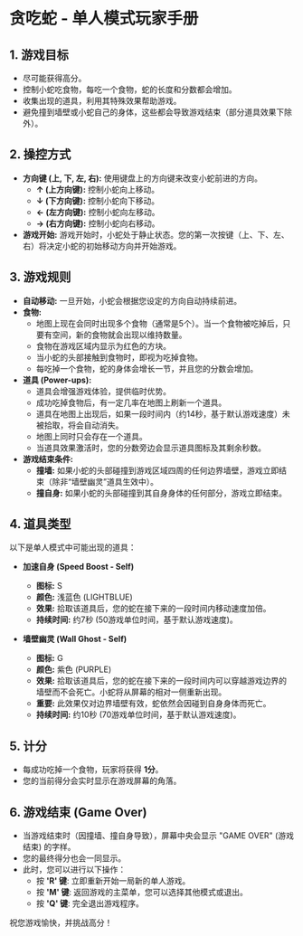 # 贪吃蛇 - 单人模式玩家手册

## 1. 游戏目标

*   尽可能获得高分。
*   控制小蛇吃食物，每吃一个食物，蛇的长度和分数都会增加。
*   收集出现的道具，利用其特殊效果帮助游戏。
*   避免撞到墙壁或小蛇自己的身体，这些都会导致游戏结束（部分道具效果下除外）。

## 2. 操控方式

*   **方向键 (上, 下, 左, 右):** 使用键盘上的方向键来改变小蛇前进的方向。
    *   **↑ (上方向键):** 控制小蛇向上移动。
    *   **↓ (下方向键):** 控制小蛇向下移动。
    *   **← (左方向键):** 控制小蛇向左移动。
    *   **→ (右方向键):** 控制小蛇向右移动。
*   **游戏开始:** 游戏开始时，小蛇处于静止状态。您的第一次按键（上、下、左、右）将决定小蛇的初始移动方向并开始游戏。

## 3. 游戏规则

*   **自动移动:** 一旦开始，小蛇会根据您设定的方向自动持续前进。
*   **食物:**
    *   地图上现在会同时出现多个食物（通常是5个）。当一个食物被吃掉后，只要有空间，新的食物就会出现以维持数量。
    *   食物在游戏区域内显示为红色的方块。
    *   当小蛇的头部接触到食物时，即视为吃掉食物。
    *   每吃掉一个食物，蛇的身体会增长一节，并且您的分数会增加。
*   **道具 (Power-ups):**
    *   道具会增强游戏体验，提供临时优势。
    *   成功吃掉食物后，有一定几率在地图上刷新一个道具。
    *   道具在地图上出现后，如果一段时间内（约14秒，基于默认游戏速度）未被拾取，将会自动消失。
    *   地图上同时只会存在一个道具。
    *   当道具效果激活时，您的分数旁边会显示道具图标及其剩余秒数。
*   **游戏结束条件:**
    *   **撞墙:** 如果小蛇的头部碰撞到游戏区域四周的任何边界墙壁，游戏立即结束（除非“墙壁幽灵”道具生效中）。
    *   **撞自身:** 如果小蛇的头部碰撞到其自身身体的任何部分，游戏立即结束。

## 4. 道具类型

以下是单人模式中可能出现的道具：

*   **加速自身 (Speed Boost - Self)**
    *   **图标:** S
    *   **颜色:** 浅蓝色 (LIGHTBLUE)
    *   **效果:** 拾取该道具后，您的蛇在接下来的一段时间内移动速度加倍。
    *   **持续时间:** 约7秒 (50游戏单位时间，基于默认游戏速度)。

*   **墙壁幽灵 (Wall Ghost - Self)**
    *   **图标:** G
    *   **颜色:** 紫色 (PURPLE)
    *   **效果:** 拾取该道具后，您的蛇在接下来的一段时间内可以穿越游戏边界的墙壁而不会死亡。小蛇将从屏幕的相对一侧重新出现。
    *   **重要:** 此效果仅对边界墙壁有效，蛇依然会因碰到自身身体而死亡。
    *   **持续时间:** 约10秒 (70游戏单位时间，基于默认游戏速度)。

## 5. 计分

*   每成功吃掉一个食物，玩家将获得 **1分**。
*   您的当前得分会实时显示在游戏屏幕的角落。

## 6. 游戏结束 (Game Over)

*   当游戏结束时（因撞墙、撞自身导致），屏幕中央会显示 "GAME OVER" (游戏结束) 的字样。
*   您的最终得分也会一同显示。
*   此时，您可以进行以下操作：
    *   按 **'R' 键**: 立即重新开始一局新的单人游戏。
    *   按 **'M' 键**: 返回游戏的主菜单，您可以选择其他模式或退出。
    *   按 **'Q' 键**: 完全退出游戏程序。

祝您游戏愉快，并挑战高分！
